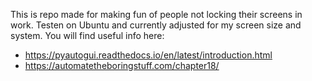 This is repo made for making fun of people not locking their screens in work. Testen on Ubuntu and currently adjusted for my screen size and system. You will find useful info here: 
 * https://pyautogui.readthedocs.io/en/latest/introduction.html
 * https://automatetheboringstuff.com/chapter18/
